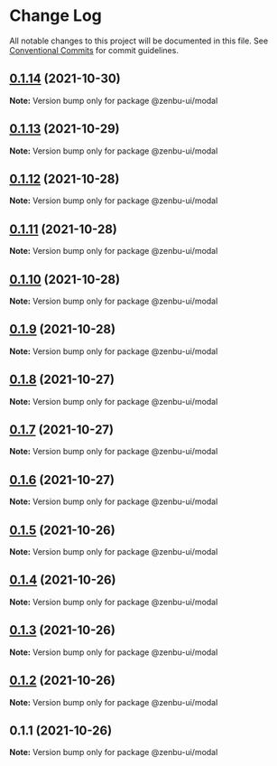 # Change Log

All notable changes to this project will be documented in this file.
See [Conventional Commits](https://conventionalcommits.org) for commit guidelines.

## [0.1.14](https://github.com/KodepandaID/zenbu-ui/compare/@zenbu-ui/modal@0.1.13...@zenbu-ui/modal@0.1.14) (2021-10-30)

**Note:** Version bump only for package @zenbu-ui/modal





## [0.1.13](https://github.com/KodepandaID/zenbu-ui/compare/@zenbu-ui/modal@0.1.12...@zenbu-ui/modal@0.1.13) (2021-10-29)

**Note:** Version bump only for package @zenbu-ui/modal





## [0.1.12](https://github.com/KodepandaID/zenbu-ui/compare/@zenbu-ui/modal@0.1.11...@zenbu-ui/modal@0.1.12) (2021-10-28)

**Note:** Version bump only for package @zenbu-ui/modal





## [0.1.11](https://github.com/KodepandaID/zenbu-ui/compare/@zenbu-ui/modal@0.1.10...@zenbu-ui/modal@0.1.11) (2021-10-28)

**Note:** Version bump only for package @zenbu-ui/modal





## [0.1.10](https://github.com/KodepandaID/zenbu-ui/compare/@zenbu-ui/modal@0.1.9...@zenbu-ui/modal@0.1.10) (2021-10-28)

**Note:** Version bump only for package @zenbu-ui/modal





## [0.1.9](https://github.com/KodepandaID/zenbu-ui/compare/@zenbu-ui/modal@0.1.8...@zenbu-ui/modal@0.1.9) (2021-10-28)

**Note:** Version bump only for package @zenbu-ui/modal





## [0.1.8](https://github.com/KodepandaID/zenbu-ui/compare/@zenbu-ui/modal@0.1.7...@zenbu-ui/modal@0.1.8) (2021-10-27)

**Note:** Version bump only for package @zenbu-ui/modal





## [0.1.7](https://github.com/KodepandaID/zenbu-ui/compare/@zenbu-ui/modal@0.1.6...@zenbu-ui/modal@0.1.7) (2021-10-27)

**Note:** Version bump only for package @zenbu-ui/modal





## [0.1.6](https://github.com/KodepandaID/zenbu-ui/compare/@zenbu-ui/modal@0.1.5...@zenbu-ui/modal@0.1.6) (2021-10-27)

**Note:** Version bump only for package @zenbu-ui/modal





## [0.1.5](https://github.com/KodepandaID/zenbu-ui/compare/@zenbu-ui/modal@0.1.4...@zenbu-ui/modal@0.1.5) (2021-10-26)

**Note:** Version bump only for package @zenbu-ui/modal





## [0.1.4](https://github.com/KodepandaID/zenbu-ui/compare/@zenbu-ui/modal@0.1.3...@zenbu-ui/modal@0.1.4) (2021-10-26)

**Note:** Version bump only for package @zenbu-ui/modal





## [0.1.3](https://github.com/KodepandaID/zenbu-ui/compare/@zenbu-ui/modal@0.1.2...@zenbu-ui/modal@0.1.3) (2021-10-26)

**Note:** Version bump only for package @zenbu-ui/modal





## [0.1.2](https://github.com/KodepandaID/zenbu-ui/compare/@zenbu-ui/modal@0.1.1...@zenbu-ui/modal@0.1.2) (2021-10-26)

**Note:** Version bump only for package @zenbu-ui/modal





## 0.1.1 (2021-10-26)

**Note:** Version bump only for package @zenbu-ui/modal
